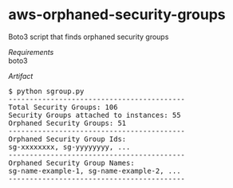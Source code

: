 # aws-orphaned-security-groups
Boto3 script that finds orphaned security groups

*Requirements*<br>
boto3

*Artifact*

<pre>
$ python sgroup.py
------------------------------------------
Total Security Groups: 106
Security Groups attached to instances: 55
Orphaned Security Groups: 51
------------------------------------------
Orphaned Security Group Ids:
sg-xxxxxxxx, sg-yyyyyyyy, ...
------------------------------------------
Orphaned Security Group Names:
sg-name-example-1, sg-name-example-2, ...
------------------------------------------
</pre>
